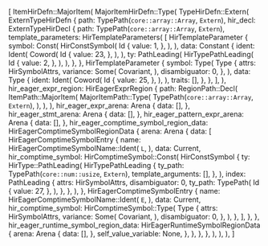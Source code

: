 [
    ItemHirDefn::MajorItem(
        MajorItemHirDefn::Type(
            TypeHirDefn::Extern(
                ExternTypeHirDefn {
                    path: TypePath(`core::array::Array`, `Extern`),
                    hir_decl: ExternTypeHirDecl {
                        path: TypePath(`core::array::Array`, `Extern`),
                        template_parameters: HirTemplateParameters(
                            [
                                HirTemplateParameter {
                                    symbol: Const(
                                        HirConstSymbol(
                                            Id {
                                                value: 1,
                                            },
                                        ),
                                    ),
                                    data: Constant {
                                        ident: Ident(
                                            Coword(
                                                Id {
                                                    value: 23,
                                                },
                                            ),
                                        ),
                                        ty: PathLeading(
                                            HirTypePathLeading(
                                                Id {
                                                    value: 2,
                                                },
                                            ),
                                        ),
                                    },
                                },
                                HirTemplateParameter {
                                    symbol: Type(
                                        Type {
                                            attrs: HirSymbolAttrs,
                                            variance: Some(
                                                Covariant,
                                            ),
                                            disambiguator: 0,
                                        },
                                    ),
                                    data: Type {
                                        ident: Ident(
                                            Coword(
                                                Id {
                                                    value: 25,
                                                },
                                            ),
                                        ),
                                        traits: [],
                                    },
                                },
                            ],
                        ),
                        hir_eager_expr_region: HirEagerExprRegion {
                            path: RegionPath::Decl(
                                ItemPath::MajorItem(
                                    MajorItemPath::Type(
                                        TypePath(`core::array::Array`, `Extern`),
                                    ),
                                ),
                            ),
                            hir_eager_expr_arena: Arena {
                                data: [],
                            },
                            hir_eager_stmt_arena: Arena {
                                data: [],
                            },
                            hir_eager_pattern_expr_arena: Arena {
                                data: [],
                            },
                            hir_eager_comptime_symbol_region_data: HirEagerComptimeSymbolRegionData {
                                arena: Arena {
                                    data: [
                                        HirEagerComptimeSymbolEntry {
                                            name: HirEagerComptimeSymbolName::Ident(
                                                `L`,
                                            ),
                                            data: Current,
                                            hir_comptime_symbol: HirComptimeSymbol::Const(
                                                HirConstSymbol {
                                                    ty: HirType::PathLeading(
                                                        HirTypePathLeading {
                                                            ty_path: TypePath(`core::num::usize`, `Extern`),
                                                            template_arguments: [],
                                                        },
                                                    ),
                                                    index: PathLeading {
                                                        attrs: HirSymbolAttrs,
                                                        disambiguator: 0,
                                                        ty_path: TypePath(
                                                            Id {
                                                                value: 27,
                                                            },
                                                        ),
                                                    },
                                                },
                                            ),
                                        },
                                        HirEagerComptimeSymbolEntry {
                                            name: HirEagerComptimeSymbolName::Ident(
                                                `E`,
                                            ),
                                            data: Current,
                                            hir_comptime_symbol: HirComptimeSymbol::Type(
                                                Type {
                                                    attrs: HirSymbolAttrs,
                                                    variance: Some(
                                                        Covariant,
                                                    ),
                                                    disambiguator: 0,
                                                },
                                            ),
                                        },
                                    ],
                                },
                            },
                            hir_eager_runtime_symbol_region_data: HirEagerRuntimeSymbolRegionData {
                                arena: Arena {
                                    data: [],
                                },
                                self_value_variable: None,
                            },
                        },
                    },
                },
            ),
        ),
    ),
]